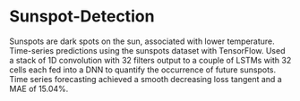 # Sunspot-Detection
Sunspots are dark spots on the sun, associated with lower temperature. Time-series predictions using the sunspots dataset with TensorFlow. Used a stack of 1D convolution with 32 filters output to a couple of LSTMs with 32 cells each fed into a DNN to quantify the occurrence of future sunspots. Time series forecasting achieved a smooth decreasing loss tangent and a MAE of 15.04%.
